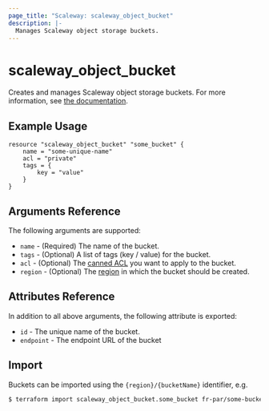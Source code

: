 ```yaml
---
page_title: "Scaleway: scaleway_object_bucket"
description: |-
  Manages Scaleway object storage buckets.
---
```


# scaleway_object_bucket

Creates and manages Scaleway object storage buckets. For more information, see [the documentation](https://www.scaleway.com/en/docs/object-storage-feature/).

## Example Usage

```hcl
resource "scaleway_object_bucket" "some_bucket" {
    name = "some-unique-name"
    acl = "private"
    tags = {
        key = "value"
    }
}
```

## Arguments Reference

The following arguments are supported:

* `name` - (Required) The name of the bucket.
* `tags` - (Optional) A list of tags (key / value) for the bucket.
* `acl` - (Optional) The [canned ACL](https://docs.aws.amazon.com/AmazonS3/latest/dev/acl-overview.html#canned-acl) you want to apply to the bucket.
* `region` - (Optional) The [region](https://developers.scaleway.com/en/quickstart/#region-definition) in which the bucket should be created.

## Attributes Reference

In addition to all above arguments, the following attribute is exported:

* `id` - The unique name of the bucket.
* `endpoint` - The endpoint URL of the bucket

## Import

Buckets can be imported using the `{region}/{bucketName}` identifier, e.g.

```bash
$ terraform import scaleway_object_bucket.some_bucket fr-par/some-bucket
```
